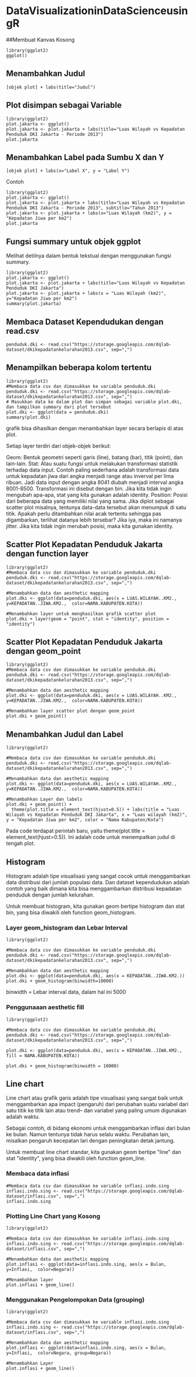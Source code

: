 # DataVisualizationinDataScienceusingR
##Membuat Kanvas Kosong
```
library(ggplot2)
ggplot()
```

## Menambahkan Judul
```
[objek plot] + labs(title="Judul")
```
## Plot disimpan sebagai Variable
```
library(ggplot2)
plot.jakarta <- ggplot()
plot.jakarta <- plot.jakarta + labs(title="Luas Wilayah vs Kepadatan Penduduk DKI Jakarta - Periode 2013")
plot.jakarta
```
## Menambahkan Label pada Sumbu X dan Y
```
[objek plot] + labs(x="Label X", y = "Label Y")
```
Contoh
```
library(ggplot2)
plot.jakarta <- ggplot()
plot.jakarta <- plot.jakarta + labs(title="Luas Wilayah vs Kepadatan Penduduk DKI Jakarta - Periode 2013", subtitle="Tahun 2013")
plot.jakarta <- plot.jakarta + labs(x="Luas Wilayah (km2)", y = "Kepadatan Jiwa per km2")
plot.jakarta
```
## Fungsi summary untuk objek ggplot
Melihat detilnya dalam bentuk tekstual dengan menggunakan fungsi summary.
```
library(ggplot2)
plot.jakarta <- ggplot()
plot.jakarta <- plot.jakarta + labs(title="Luas Wilayah vs Kepadatan Penduduk DKI Jakarta")
plot.jakarta <- plot.jakarta + labs(x = "Luas Wilayah (km2)", y="Kepadatan Jiwa per km2")
summary(plot.jakarta)
```
## Membaca Dataset Kependudukan dengan read.csv
```
penduduk.dki <- read.csv("https://storage.googleapis.com/dqlab-dataset/dkikepadatankelurahan2013.csv", sep=",")
```
## Menampilkan beberapa kolom tertentu
```
library(ggplot2)
#Membaca data csv dan dimasukkan ke variable penduduk.dki
penduduk.dki <- read.csv("https://storage.googleapis.com/dqlab-dataset/dkikepadatankelurahan2013.csv", sep=",")
# Masukkan data ke dalam plot dan simpan sebagai variable plot.dki, dan tampilkan summary dari plot tersebut
plot.dki <- ggplot(data = penduduk.dki)
summary(plot.dki)
```
grafik bisa dihasilkan dengan menambahkan layer secara berlapis di atas plot.

Setiap layer terdiri dari objek-objek berikut:

Geom: Bentuk geometri seperti garis (line), batang (bar), titik (point), dan lain-lain.
Stat: Atau suatu fungsi untuk melakukan transformasi statistik terhadap data input.
Contoh paling sederhana adalah transformasi data untuk kepadatan jiwa dari angka menjadi range atau inverval per lima ribuan. Jadi data input dengan angka 8041 diubah menjadi interval angka 8001-8500. Transformasi ini disebut dengan bin. Jika kita tidak ingin mengubah apa-apa, stat yang kita gunakan adalah identity.
Position: Posisi dari beberapa data yang memiliki nilai yang sama. Jika diplot sebagai scatter plot misalnya, tentunya data-data tersebut akan menumpuk di satu titik. Apakah perlu ditambahkan nilai acak tertentu sehingga pas digambarkan, terlihat datanya lebih tersebar? Jika iya, maka ini namanya jitter. Jika kita tidak ingin merubah posisi, maka kita gunakan identity.

## Scatter Plot Kepadatan Penduduk Jakarta dengan function layer
```
library(ggplot2)
#Membaca data csv dan dimasukkan ke variable penduduk.dki
penduduk.dki <- read.csv("https://storage.googleapis.com/dqlab-dataset/dkikepadatankelurahan2013.csv", sep=",")

#Menambahkan data dan aesthetic mapping
plot.dki <- ggplot(data=penduduk.dki, aes(x = LUAS.WILAYAH..KM2.,  y=KEPADATAN..JIWA.KM2.,  color=NAMA.KABUPATEN.KOTA))

#Menambahkan layer untuk menghasilkan grafik scatter plot
plot.dki + layer(geom = "point", stat = "identity", position = "identity")
```
## Scatter Plot Kepadatan Penduduk Jakarta dengan geom_point
```
library(ggplot2)
#Membaca data csv dan dimasukkan ke variable penduduk.dki
penduduk.dki <- read.csv("https://storage.googleapis.com/dqlab-dataset/dkikepadatankelurahan2013.csv", sep=",")

#Menambahkan data dan aesthetic mapping
plot.dki <- ggplot(data=penduduk.dki, aes(x = LUAS.WILAYAH..KM2.,  y=KEPADATAN..JIWA.KM2.,  color=NAMA.KABUPATEN.KOTA))

#Menambahkan layer scatter plot dengan geom_point
plot.dki + geom_point()
```
## Menambahkan Judul dan Label
```
library(ggplot2)

#Membaca data csv dan dimasukkan ke variable penduduk.dki
penduduk.dki <- read.csv("https://storage.googleapis.com/dqlab-dataset/dkikepadatankelurahan2013.csv", sep=",")

#Menambahkan data dan aesthetic mapping
plot.dki <- ggplot(data=penduduk.dki, aes(x = LUAS.WILAYAH..KM2.,  y=KEPADATAN..JIWA.KM2.,  color=NAMA.KABUPATEN.KOTA))

#Menambahkan Layer dan labels
plot.dki + geom_point() + 
  theme(plot.title = element_text(hjust=0.5)) + labs(title = "Luas Wilayah vs Kepadatan Penduduk DKI Jakarta", x = "Luas wilayah (km2)", y = "Kepadatan Jiwa per km2", color = "Nama Kabupaten/Kota")
```
Pada code terdapat perintah baru, yaitu theme(plot.title = element_text(hjust=0.5)). Ini adalah code untuk menempatkan judul di tengah plot.
## Histogram
Histogram adalah tipe visualisasi yang sangat cocok untuk menggambarkan data distribusi dari jumlah populasi data. Dan dataset kependudukan adalah contoh yang baik dimana kita bisa menggambarkan distribusi kepadatan penduduk dengan jumlah kelurahan.

Untuk membuat histogram, kita gunakan geom bertipe histogram dan stat bin, yang bisa diwakili oleh function geom_histogram.
### Layer geom_histogram dan Lebar Interval
```
library(ggplot2)

#Membaca data csv dan dimasukkan ke variable penduduk.dki
penduduk.dki <- read.csv("https://storage.googleapis.com/dqlab-dataset/dkikepadatankelurahan2013.csv", sep=",")

#Menambahkan data dan aesthetic mapping
plot.dki <- ggplot(data=penduduk.dki, aes(x = KEPADATAN..JIWA.KM2.))
plot.dki + geom_histogram(binwidth=10000)
```
binwidth = Lebar interval data, dalam hal ini 5000
### Penggunaaan aesthetic fill
```
library(ggplot2)

#Membaca data csv dan dimasukkan ke variable penduduk.dki
penduduk.dki <- read.csv("https://storage.googleapis.com/dqlab-dataset/dkikepadatankelurahan2013.csv", sep=",")

plot.dki <- ggplot(data=penduduk.dki, aes(x = KEPADATAN..JIWA.KM2., fill = NAMA.KABUPATEN.KOTA))

plot.dki + geom_histogram(binwidth = 10000)
```
## Line chart
Line chart atau grafik garis adalah tipe visualisasi yang sangat baik untuk menggambarkan apa impact (pengaruh) dari perubahan suatu variabel dari satu titik ke titik lain atau trend– dan variabel yang paling umum digunakan adalah waktu.

Sebagai contoh, di bidang ekonomi untuk menggambarkan inflasi dari bulan ke bulan. Namun tentunya tidak harus selalu waktu. Perubahan lain, misalkan pengaruh kecepatan lari dengan peningkatan detak jantung.

Untuk membuat line chart standar, kita gunakan geom bertipe "line" dan stat "identity", yang bisa diwakili oleh function geom_line.
### Membaca data inflasi
```
#Membaca data csv dan dimasukkan ke variable inflasi.indo.sing
inflasi.indo.sing <- read.csv("https://storage.googleapis.com/dqlab-dataset/inflasi.csv", sep=",")
inflasi.indo.sing
```
### Plotting Line Chart yang Kosong
```
library(ggplot2)

#Membaca data csv dan dimasukkan ke variable inflasi.indo.sing
inflasi.indo.sing <- read.csv("https://storage.googleapis.com/dqlab-dataset/inflasi.csv", sep=",")

#Menambahkan data dan aesthetic mapping
plot.inflasi <- ggplot(data=inflasi.indo.sing, aes(x = Bulan,  y=Inflasi,  color=Negara))

#Menambahkan layer
plot.inflasi + geom_line()
```
### Menggunakan Pengelompokan Data (grouping)
```
library(ggplot2)

#Membaca data csv dan dimasukkan ke variable inflasi.indo.sing
inflasi.indo.sing <- read.csv("https://storage.googleapis.com/dqlab-dataset/inflasi.csv", sep=",")

#Menambahkan data dan aesthetic mapping
plot.inflasi <- ggplot(data=inflasi.indo.sing, aes(x = Bulan,  y=Inflasi,  color=Negara, group=Negara))

#Menambahkan Layer
plot.inflasi + geom_line()
```



